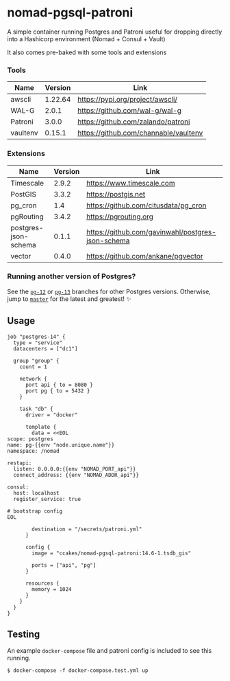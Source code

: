 # nomad-pgsql-patroni

A simple container running Postgres and Patroni useful for dropping directly into a Hashicorp environment (Nomad + Consul + Vault)

It also comes pre-baked with some tools and extensions

### Tools

| Name | Version | Link |
|--|--|--|
| awscli | 1.22.64 | https://pypi.org/project/awscli/ |
| WAL-G | 2.0.1 | https://github.com/wal-g/wal-g |
| Patroni | 3.0.0 | https://github.com/zalando/patroni |
| vaultenv | 0.15.1 | https://github.com/channable/vaultenv |

### Extensions

| Name | Version | Link |
|--|--|--|
| Timescale | 2.9.2 | https://www.timescale.com |
| PostGIS | 3.3.2 | https://postgis.net |
| pg_cron | 1.4 | https://github.com/citusdata/pg_cron |
| pgRouting | 3.4.2 | https://pgrouting.org |
| postgres-json-schema | 0.1.1 | https://github.com/gavinwahl/postgres-json-schema |
| vector | 0.4.0 | https://github.com/ankane/pgvector |

### Running another version of Postgres?

See the [`pg-12`](https://github.com/ccakes/nomad-pgsql-patroni/tree/pg-12) or [`pg-13`](https://github.com/ccakes/nomad-pgsql-patroni/tree/pg-13) branches for other Postgres versions. Otherwise, jump to [`master`](https://github.com/ccakes/nomad-pgsql-patroni) for the latest and greatest! :sparkles:

## Usage

```hcl
job "postgres-14" {
  type = "service"
  datacenters = ["dc1"]

  group "group" {
    count = 1

    network {
      port api { to = 8080 }
      port pg { to = 5432 }
    }

    task "db" {
      driver = "docker"

      template {
        data = <<EOL
scope: postgres
name: pg-{{env "node.unique.name"}}
namespace: /nomad

restapi:
  listen: 0.0.0.0:{{env "NOMAD_PORT_api"}}
  connect_address: {{env "NOMAD_ADDR_api"}}

consul:
  host: localhost
  register_service: true

# bootstrap config
EOL

        destination = "/secrets/patroni.yml"
      }

      config {
        image = "ccakes/nomad-pgsql-patroni:14.6-1.tsdb_gis"

        ports = ["api", "pg"]
      }

      resources {
        memory = 1024
      }
    }
  }
}

```

## Testing

An example `docker-compose` file and patroni config is included to see this running.
```shell
$ docker-compose -f docker-compose.test.yml up
```
